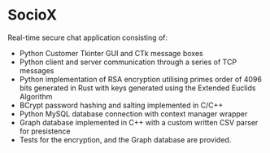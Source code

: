 # SocioX

Real-time secure chat application consisting of:
- Python Customer Tkinter GUI and CTk message boxes
- Python client and server communication through a series of TCP messages
- Python implementation of RSA encryption utilising primes order of 4096 bits generated in Rust with keys generated using the Extended Euclids Algorithm
- BCrypt password hashing and salting implemented in C/C++
- Python MySQL database connection with context manager wrapper
- Graph database implemented in C++ with a custom written CSV parser for presistence
- Tests for the encryption, and the Graph database are provided.
  
